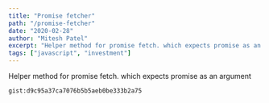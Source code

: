 ```yaml
---
title: "Promise fetcher"
path: "/promise-fetcher"
date: "2020-02-28"
author: "Mitesh Patel"
excerpt: "Helper method for promise fetch. which expects promise as an argument...."
tags: ["javascript", "investment"]
---
```


Helper method for promise fetch. which expects promise as an argument

`gist:d9c95a37ca7076b5b5aeb0be333b2a75`
